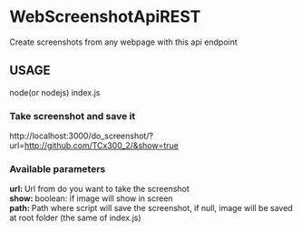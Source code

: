 # WebScreenshotApiREST
Create screenshots from any webpage with this api endpoint


## USAGE

node(or nodejs) index.js

### Take screenshot and save it

http://localhost:3000/do_screenshot/?url=http://github.com/TCx300_2/&show=true

### Available parameters

<b>url: </b> Url from do you want to take the screenshot<br>
<b>show: </b> boolean: if image will show in screen<br>
<b>path: </b> Path where script will save the screenshot, if null, image will be saved at root folder (the same of index.js)<br>
